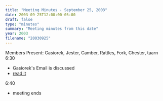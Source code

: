 ```yaml
---
title: "Meeting Minutes - September 25, 2003"
date: 2003-09-25T12:00:00-05:00
draft: false
type: "minutes"
summary: "Meeting minutes from this date"
year: 2003
filename: "20030925"
---
```


Members Present: Gasiorek, Jester, Camber, Rattles, Fork, Chester, taarn 6:30 <ul> <li>Gasiorek's Email is discussed <li><a href="http://yakko.cs.wmich.edu/gasiorek/files/331/openletter.txt">read it</a> </ul> 6:40 <ul> <li>meeting ends </ul> </p>
